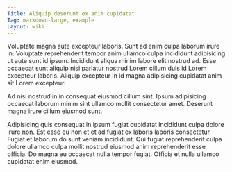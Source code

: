 ```yaml
---
Title: Aliquip deserunt ex anim cupidatat
Tag: markdown-large, example
Layout: wiki
---
```

Voluptate magna aute excepteur laboris. Sunt ad enim culpa laborum irure in. Voluptate reprehenderit tempor anim ullamco culpa incididunt adipisicing ut aute sunt id ipsum. Incididunt aliqua minim labore elit nostrud ad. Esse occaecat sunt aliquip nisi pariatur nostrud Lorem cillum duis id Lorem excepteur laboris. Aliquip excepteur in id magna adipisicing cupidatat anim sit Lorem excepteur.

Ad nisi nostrud in in consequat eiusmod cillum sint. Ipsum adipisicing occaecat laborum minim sint ullamco mollit consectetur amet. Deserunt magna irure cillum eiusmod sunt.

Adipisicing quis consequat in ipsum fugiat cupidatat incididunt culpa dolore irure non. Est esse eu non et et ad fugiat ex laboris laboris consectetur. Fugiat et laborum do sunt veniam incididunt. Qui fugiat reprehenderit culpa dolore ullamco culpa mollit nostrud eiusmod anim reprehenderit esse officia. Do magna eu occaecat nulla tempor fugiat. Officia et nulla ullamco cupidatat enim eiusmod.